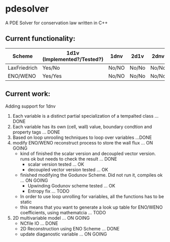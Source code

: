 pdesolver
=========

A PDE Solver for conservation law written in C++

Current functionality:
----------------------

| Scheme | 1d1v (Implemented?/Tested?) | 1dnv | 2d1v  | 2dnv  | 3d1v | 3dnv |
| ------ | ---- | ---- | ----- | ---- | ---- | --- |
| LaxFriedrich | Yes/No | No/NO | No/No | No/No | No/No | No/NO |
| ENO/WENO | Yes/Yes | No/NO | No/No | No/No | No/No | No/NO |

Current work:
-------------

Adding support for 1dnv

1. Each variable is a distinct partial specialization of a tempalted class ... DONE
2. Each variable has its own (cell, wall) value, boundary condtion and property tags ... DONE
3. Based on loop unrooling techniques to loop over variables ...DONE
4. modify ENO/WENO reconstruct process to store the wall flux ... ON GOING
    - kind of finished the scalar version and decoupled vector version. runs ok but needs to check the result ... DONE
        - scalar version tested ... OK
        - decoupled vector version tested ... OK
    - finished modifying the Godunov Scheme. Did not run it, compiles ok ... ON GOING
        - Upwinding Godunov scheme tested ... OK
        - Entropy fix ... TODO
    - In order to use loop unrolling for variables, all the functions has to be static
    - this means that you want to generate a look up table for ENO/WENO coefficients, using mathematcia ... TODO
5. 2D multivariable model ... ON GOING
    - NCfile IO ... DONE
    - 2D Reconstruction using ENO Scheme ... DONE
    - update diaganostic variable ... ON GOING
